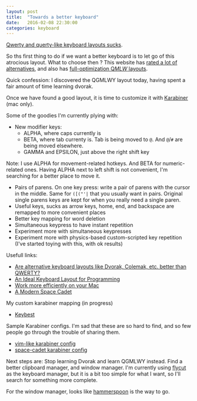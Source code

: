 ```yaml
---
layout: post
title:  "Towards a better keyboard"
date:   2016-02-08 22:30:00
categories: keyboard
---
```


[Qwerty and querty-like keyboard layouts sucks](http://mkweb.bcgsc.ca/carpalx/?popular_alternatives).
 
So ths first thing to do if we want a better keyboard is to let go of this atrocious layout. What to choose then ?
This website has [rated a lot of alternatives](http://mkweb.bcgsc.ca/carpalx/?popular_alternatives), and
also has [full-optimization Q*MLW* layouts](http://mkweb.bcgsc.ca/carpalx/?full_optimization).

Quick confession: I discovered the QGMLWY layout today, having spent a fair amount of time learning dvorak.

Once we have found a good layout, it is time to customize it with [Karabiner](https://github.com/tekezo/Karabiner) (mac only).

Some of the goodies I'm currently plying with:

 - New modifier keys:
   - ALPHA, where caps currently is
   - BETA, where tab currenty is. Tab is being moved to `@`. And `@`/`#` are being moved elsewhere.
   - GAMMA and EPSILON, just above the right shift key
   
 Note: I use ALPHA for movement-related hotkeys. And BETA for numeric-related ones. Having ALPHA next to left shift is
 not convenient, I'm searching for a better place to move it.
 
 - Pairs of parens. On one key press: write a pair of parens with the cursor in the middle. Same for `([("'|` that you
  usually want in pairs. Original single parens keys are kept for when you really need a single paren.
 - Useful keys, sucks as arrow keys, home, end, and backspace are remapped to more convenient places
 - Better key mapping for word deletion
 - Simultaneous keypress to have instant repetition
 - Experiment more with simultaneous keypresses
 - Experiment more with physics-based custom-scripted key repetition (I've started toying with this, with ok results)

Usefull links:
 
 - [Are alternative keyboard layouts like Dvorak, Colemak, etc. better than QWERTY?](http://stackoverflow.com/questions/23078626/are-alternative-keyboard-layouts-like-dvorak-colemak-etc-better-than-qwerty)
 - [An Ideal Keyboard Layout for Programming](http://stackoverflow.com/questions/2306423/an-ideal-keyboard-layout-for-programming)
 - [Work more efficiently on your Mac](https://msol.io/blog/tech/work-more-efficiently-on-your-mac-for-developers/)
 - [A Modern Space Cadet](http://stevelosh.com/blog/2012/10/a-modern-space-cadet/)

My custom karabiner mapping (in progress)

 - [Keybest](https://github.com/pinouchon/keybest)

Sample Karabiner configs. I'm sad that these are so hard to find, and so few people go through the trouble of sharing them.

 - [vim-like karabiner config](https://github.com/gregstallings/karabiner-config/tree/master/karabiner)
 - [space-cadet karabiner config](https://bitbucket.org/sjl/dotfiles/src/71633575375d06fb6ccc04c8986ed74edf0dde49/keyremap4macbook/private.xml?at=default&fileviewer=file-view-default)

Next steps are: Stop learning Dvorak and learn QGMLWY instead. Find a better clipboard manager, and window manager.
I'm currently using [flycut](https://itunes.apple.com/us/app/flycut-clipboard-manager/id442160987?mt=12) as the
keyboard manager, but it is a bit too simple for what I want, so I'll search for something more complete.

For the window manager, looks like [hammerspoon](http://www.hammerspoon.org/go/) is the way to go.